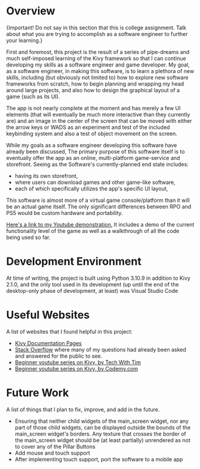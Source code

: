# Overview

{Important!  Do not say in this section that this is college assignment.  Talk about what you are trying to accomplish as a software engineer to further your learning.}

First and foremost, this project is the result of a series of pipe-dreams and much self-imposed learning of the Kivy framework so that I can continue developing my skills as a software engineer and game developer. My goal, as a software engineer, in making this software, is to learn a plethora of new skills, including (but obviously not limited to) how to explore new software frameworks from scratch, how to begin planning and wrapping my head around large projects, and also how to design the graphical layout of a game (such as its UI).

The app is not nearly complete at the moment and has merely a few UI elements (that will eventually be much more interactive than they currently are) and an image in the center of the screen that can be moved with either the arrow keys or WADS as an experiment and test of the included keybinding system and also a test of object movement on the screen.

While my goals as a software engineer developing this software have already been discussed, The primary purpose of this software itself is to eventually offer the app as an online, multi-platform game-service and storefront. Seeing as the Software's currently-planned end state includes:
* having its own storefront,
* where users can download games and other game-like software,
* each of which specifically utilizes the app's specific UI layout,

This software is almost more of a virtual game console/platform than it will be an actual game itself. The only significant differences between RPO and PS5 would be custom hardware and portability.

[Here's a link to my Youtube demonstration.](https://youtu.be/kLo1uO4On8M) It includes a demo of the current functionality level of the game as well as a walkthrough of all the code being used so far.



# Development Environment

At time of writing, the project is built using Python 3.10.9 in addition to Kivy 2.1.0, and the only tool used in its development (up until the end of the desktop-only phase of development, at least) was Visual Studio Code
# Useful Websites

A list of websites that I found helpful in this project:
* [Kivy Documentation Pages](https://kivy.org/doc/stable/)
* [Stack Overflow](https://stackoverflow.com/) where many of my questions had already been asked and answered for the public to see.
* [Beginner youtube series on Kivy, by Tech With Tim](https://youtube.com/playlist?list=PLzMcBGfZo4-kSJVMyYeOQ8CXJ3z1k7gHn)
* [Beginner youtube series on Kivy, by Codemy.com](https://youtube.com/playlist?list=PLCC34OHNcOtpz7PJQ7Tv7hqFBP_xDDjqg)

# Future Work

A list of things that I plan to fix, improve, and add in the future.
* Ensuring that neither child widgets of the main_screen widget, nor any part of those child widgets, can be displayed outside the bounds of the main_screen widget's borders. Any texture that crosses the border of the main_screen widget should be (at least partially) unrendered as not to cover any of the Pillar Buttons
* Add mouse and touch support
* After implementing touch support, port the software to a mobile app